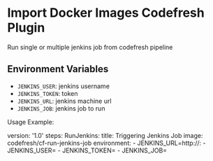 # Import Docker Images Codefresh Plugin

Run single or multiple jenkins job from codefresh pipeline

## Environment Variables

- `JENKINS_USER`: jenkins username
- `JENKINS_TOKEN`: token
- `JENKINS_URL`: jenkins machine url
- `JENKINS_JOB`: jenkins job to run

Usage Example:

version: '1.0'
steps:
  RunJenkins:
   	title: Triggering Jenkins Job
    image: codefresh/cf-run-jenkins-job
    environment:
    - JENKINS_URL=http://<jenkins host>:<jenkins port>
    - JENKINS_USER=<jenkins user name>
    - JENKINS_TOKEN=<jenkins token>
    - JENKINS_JOB=<jenkins job name>
